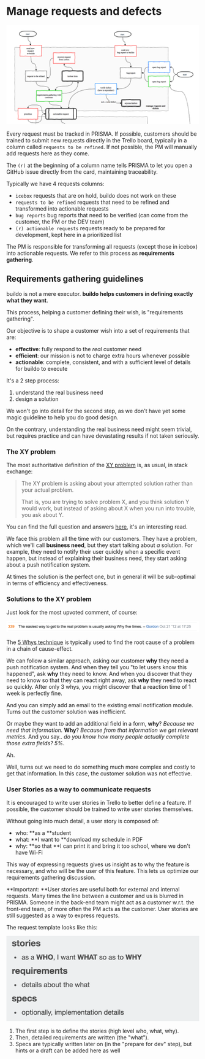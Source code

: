 # Manage requests and defects

![](/assets/manage_requests_and_defects.png)

Every request must be tracked in PRISMA. If possible, customers should be trained to submit new requests directly in the Trello board, typically in a column called `requests to be refined`. If not possible, the PM will manually add requests here as they come.

The `(r)` at the beginning of a column name tells PRISMA to let you open a GitHub issue directly from the card, maintaining traceability.

Typically we have 4 requests columns:

* `icebox` requests that are on hold, buildo does not work on these
* `requests to be refined` requests that need to be refined and transformed into actionable requests
* `bug reports` bug reports that need to be verified \(can come from the customer, the PM or the DEV team\)
* `(r) actionable requests` requests ready to be prepared for development, kept here in a prioritized list

The PM is responsible for transforming all requests \(except those in icebox\) into actionable requests. We refer to this process as **requirements gathering**.

## Requirements gathering guidelines

buildo is not a mere executor. **buildo helps customers in defining exactly what they want**.

This process, helping a customer defining their wish, is "requirements gathering".

Our objective is to shape a customer wish into a set of requirements that are:

* **effective**: fully respond to the _real_ customer need
* **efficient**: our mission is not to charge extra hours whenever possible
* **actionable**: complete, consistent, and with a sufficient level of details for buildo to execute

It's a 2 step process:  
1. understand the real business need  
2. design a solution

We won't go into detail for the second step, as we don't have yet some magic guideline to help you do good design.

On the contrary, understanding the real business need might seem trivial, but requires practice and can have devastating results if not taken seriously.

### The XY problem

The most authoritative definition of the [XY problem](http://xyproblem.info/) is, as usual, in stack exchange:

> The XY problem is asking about your attempted solution rather than your actual problem.
>
> That is, you are trying to solve problem X, and you think solution Y would work, but instead of asking about X when you run into trouble, you ask about Y.

You can find the full question and answers [here](http://meta.stackexchange.com/questions/66377/what-is-the-xy-problem), it's an interesting read.

We face this problem all the time with our customers. They have a problem, which we'll call **business need**, but they start talking about _a_ solution. For example, they need to notify their user quickly when a specific event happen, but instead of explaining their business need, they start asking about a push notification system.

At times the solution is the perfect one, but in general it will be sub-optimal in terms of efficiency and effectiveness.

### Solutions to the XY problem

Just look for the most upvoted comment, of course:

![](5whys.png)

The [5 Whys technique](https://en.wikipedia.org/wiki/5_Whys) is typically used to find the root cause of a problem in a chain of cause-effect.

We can follow a similar approach, asking our customer **why** they need a push notification system. And when they tell you "to let users know this happened", ask **why** they need to know. And when you discover that they need to know so that they can react right away, ask **why** they need to react so quickly. After only 3 whys, you might discover that a reaction time of 1 week is perfectly fine.

And you can simply add an email to the existing email notification module. Turns out the customer solution was inefficient.

Or maybe they want to add an additional field in a form, **why**? _Because we need that information._ **Why**? _Because from that information we get relevant metrics._ And you say.. _do you know how many people actually complete those extra fields? 5%_.

Ah.

Well, turns out we need to do something much more complex and costly to get that information. In this case, the customer solution was not effective.

### User Stories as a way to communicate requests

It is encouraged to write user stories in Trello to better define a feature. If possible, the customer should be trained to write user stories themselves.

Without going into much detail, a user story is composed of:

* who: **as a **student
* what: **I want to **download my schedule in PDF
* why: **so that **I can print it and bring it too school, where we don't have Wi-Fi

This way of expressing requests gives us insight as to why the feature is necessary, and who will be the user of this feature. This lets us optimize our requirements gathering discussion.

**Important: **User stories are useful both for external and internal requests. Many times the line between a customer and us is blurred in PRISMA. Someone in the back-end team might act as a customer w.r.t. the front-end team, of more often the PM acts as the customer. User stories are still suggested as a way to express requests.

The request template looks like this:

![](/assets/request_template.png)

1. The first step is to define the stories \(high level who, what, why\). 
2. Then, detailed requirements are written \(the "what"\). 
3. Specs are typically written later on \(in the "prepare for dev" step\), but hints or a draft can be added here as well



